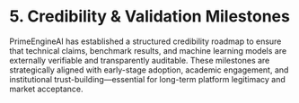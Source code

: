 # 5. Credibility & Validation Milestones

PrimeEngineAI has established a structured credibility roadmap to ensure that technical claims, benchmark results, and machine learning models are externally verifiable and transparently auditable. These milestones are strategically aligned with early-stage adoption, academic engagement, and institutional trust-building—essential for long-term platform legitimacy and market acceptance.

